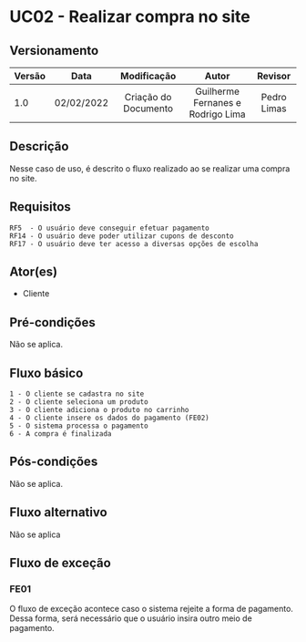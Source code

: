 # UC02 - Realizar compra no site

## Versionamento

| Versão |    Data    |     Modificação      |               Autor               |   Revisor   |
| ------ | :--------: | :------------------: | :-------------------------------: | :---------: |
| 1.0    | 02/02/2022 | Criação do Documento | Guilherme Fernanes e Rodrigo Lima | Pedro Limas |

## Descrição
Nesse caso de uso, é descrito o fluxo realizado ao se realizar uma compra no site.

## Requisitos
    RF5  - O usuário deve conseguir efetuar pagamento
    RF14 - O usuário deve poder utilizar cupons de desconto
    RF17 - O usuário deve ter acesso a diversas opções de escolha

## Ator(es)
 - Cliente

## Pré-condições
Não se aplica.

## Fluxo básico
    1 - O cliente se cadastra no site
    2 - O cliente seleciona um produto
    3 - O cliente adiciona o produto no carrinho
    4 - O cliente insere os dados do pagamento (FE02)
    5 - O sistema processa o pagamento
    6 - A compra é finalizada

## Pós-condições
Não se aplica.

## Fluxo alternativo
Não se aplica

## Fluxo de exceção
### FE01
O fluxo de exceção acontece caso o sistema rejeite a forma de pagamento. Dessa forma, será necessário que o usuário insira outro meio de pagamento.


 
